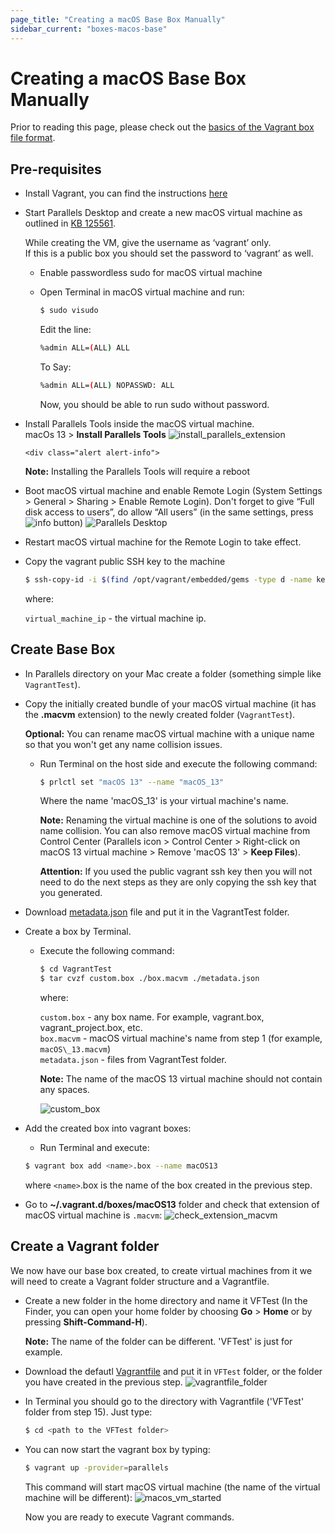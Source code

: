 ```yaml
---
page_title: "Creating a macOS Base Box Manually"
sidebar_current: "boxes-macos-base"
---
```


# Creating a macOS Base Box Manually

Prior to reading this page, please check out the [basics of the Vagrant
box file format](https://www.vagrantup.com/docs/boxes/format.html).

## Pre-requisites

* Install Vagrant, you can find the instructions [here](/vagrant-parallels/docs/installation)

* Start Parallels Desktop and create a new macOS virtual machine as outlined  in [KB 125561](http://kb.parallels.com/125561/).
    <div class="alert alert-info">
    <p>
        While creating the VM, give the username as ‘vagrant’ only.<br />
        If this is a public box you should set the password to ‘vagrant’ as well.
    </p>
    </div>

  * Enable passwordless sudo for macOS virtual machine
  * Open Terminal in macOS virtual machine and run:

     ```bash
     $ sudo visudo
     ```

    Edit the line:

    ```bash
    %admin ALL=(ALL) ALL
    ```

    To Say:

    ```bash
    %admin ALL=(ALL) NOPASSWD: ALL
    ```

    Now, you should be able to run sudo without password.

* Install Parallels Tools inside the macOS virtual machine.  
    macOs 13 > **Install Parallels Tools**
  ![install_parallels_extension](/images/install_extension.gif)

      <div class="alert alert-info">
    <p>
        <strong>Note:</strong> Installing the Parallels Tools will require a reboot
    </p>
    </div>

* Boot macOS virtual machine and enable Remote Login (System Settings > General > Sharing > Enable Remote Login). Don't forget to give “Full disk access to users”, do allow “All users” (in the same settings, press ![info](/images/info_32.png) button)
![Parallels Desktop](/images/allow_sharing.gif)
* Restart macOS virtual machine for the Remote Login to take effect.
* Copy the vagrant public SSH key to the machine
  
    ```bash
    $ ssh-copy-id -i $(find /opt/vagrant/embedded/gems -type d -name keys)/vagrant vagrant@<virtual_machine_ip>
    ```

    where:  

    ```virtual_machine_ip``` \- the virtual machine ip.  

## Create Base Box

* In Parallels directory on your Mac create a folder (something simple like ```VagrantTest```).
* Copy the initially created bundle of your macOS virtual machine (it has the **.macvm** extension) to the newly created folder (```VagrantTest```).
    
    <div class="alert alert-info">
    <p>
        <strong>Optional:</strong> You can rename macOS virtual machine with a unique name so that you won't get any name collision issues.
    </p>
    </div>

  * Run Terminal on the host side and execute the following command:
  
    ```bash
    $ prlctl set "macOS 13" --name "macOS_13"
    ```

    Where the name 'macOS_13' is your virtual machine's name.

    <div class="alert alert-info">
    <p>
        <strong>Note:</strong> Renaming the virtual machine is one of the solutions to avoid name collision. You can also remove macOS virtual machine from Control Center (Parallels icon > Control Center > Right-click on macOS 13 virtual machine > Remove 'macOS 13' > <strong>Keep Files</strong>).
    </p>
    </div>

    <div class="alert alert-warn">
    <p>
        <strong>Attention:</strong> If you used the public vagrant ssh key then you will not need to do the next steps as they are only copying the ssh key that you generated.
    </p>
    </div>
* Download [metadata.json](https://kb.parallels.com/Attachments/kcs-191881/metadata.json) file and put it in the VagrantTest folder.
* Create a box by Terminal.
  * Execute the following command:

    ```bash
    $ cd VagrantTest
    $ tar cvzf custom.box ./box.macvm ./metadata.json
    ```

    where:  

    ```custom.box``` \- any box name. For example, vagrant.box, vagrant\_project.box, etc.  
    ```box.macvm``` \- macOS virtual machine's name from step 1 (for example, ```macOS\_13.macvm```)  
    ```metadata.json``` - files from VagrantTest folder.  

    <div class="alert alert-info">
    <p>
        <strong>Note:</strong> The name of the macOS 13 virtual machine should not contain any spaces.
    </p>
    </div>

    ![custom_box](/images/custom_box_new.png)
* Add the created box into vagrant boxes:

    * Run Terminal and execute:

    ```bash
    $ vagrant box add <name>.box --name macOS13
    ```

    where ```<name>```.box is the name of the box created in the previous step.

* Go to **~/.vagrant.d/boxes/macOS13** folder and check that extension of macOS virtual machine is ```.macvm```:
  ![check_extension_macvm](/images/check_extension_macvm_new.png)

## Create a Vagrant folder

We now have our base box created, to create virtual machines from it we will need to create a Vagrant folder structure and a Vagrantfile.

* Create a new folder in the home directory and name it VFTest (In the Finder, you can open your home folder by choosing **Go** > **Home** or by pressing **Shift-Command-H**).

    <div class="alert alert-info">
    <p>
        <strong>Note:</strong> The name of the folder can be different. 'VFTest' is just for example.
    </p>
    </div>
* Download the defautl [Vagrantfile](https://kb.parallels.com/Attachments/kcs-191881/Vagrantfile) and put it in ```VFTest``` folder, or the folder you have created in the previous step.
  ![vagrantfile_folder](/images/vagrantfile_folder.png)

* In Terminal you should go to the directory with Vagrantfile ('VFTest' folder from step 15). Just type:

    ```bash
    $ cd <path to the VFTest folder>
    ```
* You can now start the vagrant box by typing:

    ```bash
    $ vagrant up -provider=parallels
    ```

    This command will start macOS virtual machine (the name of the virtual machine will be different):
    ![macos_vm_started](/images/macos_vm_started.png)

    Now you are ready to execute Vagrant commands.
